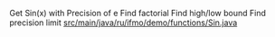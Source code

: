 <!-- doc.py -->
Get Sin(x) with Precision of e
Find factorial
Find high/low bound
Find precision limit
[src/main/java/ru/ifmo/demo/functions/Sin.java](src/main/java/ru/ifmo/demo/functions/Sin.java)

